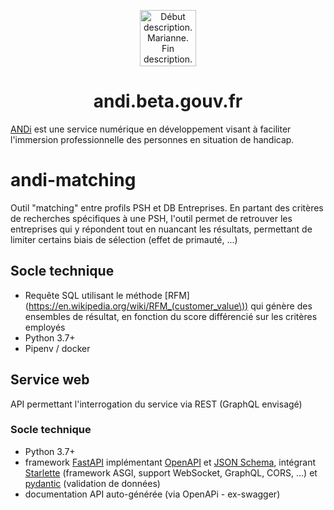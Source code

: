 <p align="center">
  <a href="https://andi.beta.gouv.fr">
    <img alt="Début description. Marianne. Fin description." src="https://upload.wikimedia.org/wikipedia/fr/3/38/Logo_de_la_R%C3%A9publique_fran%C3%A7aise_%281999%29.svg" width="90" />
  </a>
</p>
<h1 align="center">
  andi.beta.gouv.fr
</h1>

[ANDi](https://andi.beta.gouv.fr) est une service numérique en développement visant à faciliter l'immersion professionnelle des personnes en situation de handicap.

# andi-matching
Outil "matching" entre profils PSH et DB Entreprises. En partant des critères de recherches spécifiques à une PSH, l'outil permet de retrouver les entreprises qui y répondent tout en nuancant les résultats, permettant de limiter certains biais de sélection (effet de primauté, ...)

## Socle technique

- Requête SQL utilisant le méthode [RFM](https://en.wikipedia.org/wiki/RFM_(customer_value\)) qui génère des ensembles de résultat, en fonction du score différencié sur les critères employés
- Python 3.7+
- Pipenv / docker


## Service web
API permettant l'interrogation du service via REST (GraphQL envisagé)
### Socle technique
- Python 3.7+
- framework [FastAPI](https://github.com/tiangolo/fastapi) implémentant [OpenAPI](https://pydantic-docs.helpmanual.io/) et [JSON Schema](http://json-schema.org/), intégrant [Starlette](https://github.com/encode/starlette) (framework ASGI, support WebSocket, GraphQL, CORS, ...) et [pydantic](https://pydantic-docs.helpmanual.io/) (validation de données)
- documentation API auto-générée (via OpenAPi - ex-swagger)


